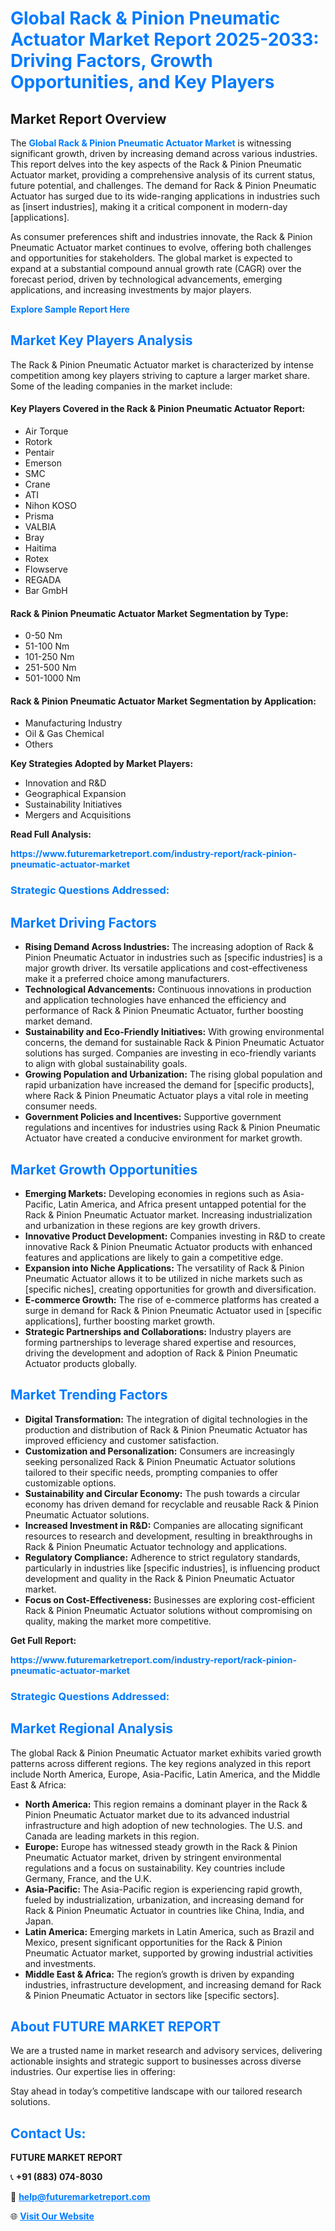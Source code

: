 <h1 style="color: #007BFF;">Global Rack & Pinion Pneumatic Actuator Market Report 2025-2033: Driving Factors, Growth Opportunities, and Key Players</h1>

<section id="overview">
<h2>Market Report Overview</h2>
<p>The <a href="https://www.futuremarketreport.com/industry-report/rack-pinion-pneumatic-actuator-market" style="color: #007BFF; text-decoration: none;"><strong>Global Rack & Pinion Pneumatic Actuator Market</strong></a> is witnessing significant growth, driven by increasing demand across various industries. This report delves into the key aspects of the Rack & Pinion Pneumatic Actuator market, providing a comprehensive analysis of its current status, future potential, and challenges. The demand for Rack & Pinion Pneumatic Actuator has surged due to its wide-ranging applications in industries such as [insert industries], making it a critical component in modern-day [applications].</p>
<p>As consumer preferences shift and industries innovate, the Rack & Pinion Pneumatic Actuator market continues to evolve, offering both challenges and opportunities for stakeholders. The global market is expected to expand at a substantial compound annual growth rate (CAGR) over the forecast period, driven by technological advancements, emerging applications, and increasing investments by major players.</p>
</section>

<section id="overview">
<p><a href="https://www.futuremarketreport.com/request-sample/reportId=26819" style="color: #007BFF; text-decoration: none;"><strong>Explore Sample Report Here</strong></a></p>
</section>

<section id="key-players">
<h2 style="color: #007BFF;">Market Key Players Analysis</h2>
<p>The Rack & Pinion Pneumatic Actuator market is characterized by intense competition among key players striving to capture a larger market share. Some of the leading companies in the market include:</p>
<h4>Key Players Covered in the Rack & Pinion Pneumatic Actuator Report:</h4>
<ul><li>Air Torque</li><li>Rotork</li><li>Pentair</li><li>Emerson</li><li>SMC</li><li>Crane</li><li>ATI</li><li>Nihon KOSO</li><li>Prisma</li><li>VALBIA</li><li>Bray</li><li>Haitima</li><li>Rotex</li><li>Flowserve</li><li>REGADA</li><li>Bar GmbH</li></ul>
<h4>Rack & Pinion Pneumatic Actuator Market Segmentation by Type:</h4>
<ul><li>0-50 Nm</li><li>51-100 Nm</li><li>101-250 Nm</li><li>251-500 Nm</li><li>501-1000 Nm</li></ul>

<h4>Rack & Pinion Pneumatic Actuator Market Segmentation by Application:</h4>
<ul><li>Manufacturing Industry</li><li>Oil &amp; Gas Chemical</li><li>Others</li></ul>
<p><strong>Key Strategies Adopted by Market Players:</strong></p>
<ul>
<li>Innovation and R&D</li>
<li>Geographical Expansion</li>
<li>Sustainability Initiatives</li>
<li>Mergers and Acquisitions</li>
</ul>
</section>

<section>
<p><strong>Read Full Analysis: </strong></p><a href="https://www.futuremarketreport.com/industry-report/rack-pinion-pneumatic-actuator-market" style="color: #007BFF; text-decoration: none;"><strong>https://www.futuremarketreport.com/industry-report/rack-pinion-pneumatic-actuator-market</strong></a>
<h3 style="color: #007BFF;">Strategic Questions Addressed:</h3>
</section>

<section id="driving-factors">
<h2 style="color: #007BFF;">Market Driving Factors</h2>
<ul>
<li><strong>Rising Demand Across Industries:</strong> The increasing adoption of Rack & Pinion Pneumatic Actuator in industries such as [specific industries] is a major growth driver. Its versatile applications and cost-effectiveness make it a preferred choice among manufacturers.</li>
<li><strong>Technological Advancements:</strong> Continuous innovations in production and application technologies have enhanced the efficiency and performance of Rack & Pinion Pneumatic Actuator, further boosting market demand.</li>
<li><strong>Sustainability and Eco-Friendly Initiatives:</strong> With growing environmental concerns, the demand for sustainable Rack & Pinion Pneumatic Actuator solutions has surged. Companies are investing in eco-friendly variants to align with global sustainability goals.</li>
<li><strong>Growing Population and Urbanization:</strong> The rising global population and rapid urbanization have increased the demand for [specific products], where Rack & Pinion Pneumatic Actuator plays a vital role in meeting consumer needs.</li>
<li><strong>Government Policies and Incentives:</strong> Supportive government regulations and incentives for industries using Rack & Pinion Pneumatic Actuator have created a conducive environment for market growth.</li>
</ul>
</section>

<section id="growth-opportunities">
<h2 style="color: #007BFF;">Market Growth Opportunities</h2>
<ul>
<li><strong>Emerging Markets:</strong> Developing economies in regions such as Asia-Pacific, Latin America, and Africa present untapped potential for the Rack & Pinion Pneumatic Actuator market. Increasing industrialization and urbanization in these regions are key growth drivers.</li>
<li><strong>Innovative Product Development:</strong> Companies investing in R&D to create innovative Rack & Pinion Pneumatic Actuator products with enhanced features and applications are likely to gain a competitive edge.</li>
<li><strong>Expansion into Niche Applications:</strong> The versatility of Rack & Pinion Pneumatic Actuator allows it to be utilized in niche markets such as [specific niches], creating opportunities for growth and diversification.</li>
<li><strong>E-commerce Growth:</strong> The rise of e-commerce platforms has created a surge in demand for Rack & Pinion Pneumatic Actuator used in [specific applications], further boosting market growth.</li>
<li><strong>Strategic Partnerships and Collaborations:</strong> Industry players are forming partnerships to leverage shared expertise and resources, driving the development and adoption of Rack & Pinion Pneumatic Actuator products globally.</li>
</ul>
</section>

<section id="trending-factors">
<h2 style="color: #007BFF;">Market Trending Factors</h2>
<ul>
<li><strong>Digital Transformation:</strong> The integration of digital technologies in the production and distribution of Rack & Pinion Pneumatic Actuator has improved efficiency and customer satisfaction.</li>
<li><strong>Customization and Personalization:</strong> Consumers are increasingly seeking personalized Rack & Pinion Pneumatic Actuator solutions tailored to their specific needs, prompting companies to offer customizable options.</li>
<li><strong>Sustainability and Circular Economy:</strong> The push towards a circular economy has driven demand for recyclable and reusable Rack & Pinion Pneumatic Actuator solutions.</li>
<li><strong>Increased Investment in R&D:</strong> Companies are allocating significant resources to research and development, resulting in breakthroughs in Rack & Pinion Pneumatic Actuator technology and applications.</li>
<li><strong>Regulatory Compliance:</strong> Adherence to strict regulatory standards, particularly in industries like [specific industries], is influencing product development and quality in the Rack & Pinion Pneumatic Actuator market.</li>
<li><strong>Focus on Cost-Effectiveness:</strong> Businesses are exploring cost-efficient Rack & Pinion Pneumatic Actuator solutions without compromising on quality, making the market more competitive.</li>
</ul>
</section>

<section>
<p><strong>Get Full Report: </strong></p><a href="https://www.futuremarketreport.com/industry-report/rack-pinion-pneumatic-actuator-market" style="color: #007BFF; text-decoration: none;"><strong>https://www.futuremarketreport.com/industry-report/rack-pinion-pneumatic-actuator-market</strong></a>
<h3 style="color: #007BFF;">Strategic Questions Addressed:</h3>
</section>


<section id="regional-analysis">
<h2 style="color: #007BFF;">Market Regional Analysis</h2>
<p>The global Rack & Pinion Pneumatic Actuator market exhibits varied growth patterns across different regions. The key regions analyzed in this report include North America, Europe, Asia-Pacific, Latin America, and the Middle East & Africa:</p>
<ul>
<li><strong>North America:</strong> This region remains a dominant player in the Rack & Pinion Pneumatic Actuator market due to its advanced industrial infrastructure and high adoption of new technologies. The U.S. and Canada are leading markets in this region.</li>
<li><strong>Europe:</strong> Europe has witnessed steady growth in the Rack & Pinion Pneumatic Actuator market, driven by stringent environmental regulations and a focus on sustainability. Key countries include Germany, France, and the U.K.</li>
<li><strong>Asia-Pacific:</strong> The Asia-Pacific region is experiencing rapid growth, fueled by industrialization, urbanization, and increasing demand for Rack & Pinion Pneumatic Actuator in countries like China, India, and Japan.</li>
<li><strong>Latin America:</strong> Emerging markets in Latin America, such as Brazil and Mexico, present significant opportunities for the Rack & Pinion Pneumatic Actuator market, supported by growing industrial activities and investments.</li>
<li><strong>Middle East & Africa:</strong> The region’s growth is driven by expanding industries, infrastructure development, and increasing demand for Rack & Pinion Pneumatic Actuator in sectors like [specific sectors].</li>
</ul>
</section>

<footer>
<h2 style="color: #007BFF;">About FUTURE MARKET REPORT</h2>
<p>We are a trusted name in market research and advisory services, delivering actionable insights and strategic support to businesses across diverse industries. Our expertise lies in offering:</p>

<p>Stay ahead in today’s competitive landscape with our tailored research solutions.</p>

<h2 style="color: #007BFF;">Contact Us:</h2>
<p><strong>FUTURE MARKET REPORT</strong></p>
<p>📞 <strong>+91 (883) 074-8030</strong></p>
<p>📧 <strong><a href="mailto:help@futuremarketreport.com" style="color: #007BFF;">help@futuremarketreport.com</a></strong></p>
<p>🌐 <strong><a href="https://www.futuremarketreport.com/" style="color: #007BFF;">Visit Our Website</a></strong></p>
</footer>